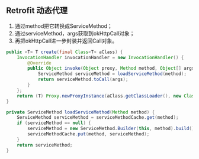 ## Retrofit 动态代理
1. 通过method把它转换成ServiceMethod；  
2. 通过serviceMethod，args获取到okHttpCall对象；  
3. 再把okHttpCall进一步封装并返回Call对象。  

```java
public <T> T create(final Class<T> aClass) {
    InvocationHandler invocationHandler = new InvocationHandler() {
        @Override
        public Object invoke(Object proxy, Method method, Object[] args) {
            ServiceMethod serviceMethod = loadServiceMethod(method);
            return serviceMethod.toCall(args);
        }
    };
    return (T) Proxy.newProxyInstance(aClass.getClassLoader(), new Class<?>[]{aClass}, invocationHandler);
}

private ServiceMethod loadServiceMethod(Method method) {
    ServiceMethod serviceMethod = serviceMethodCache.get(method);
    if (serviceMethod == null) {
        serviceMethod = new ServiceMethod.Builder(this, method).build();
        serviceMethodCache.put(method, serviceMethod);
    }
    return serviceMethod;
}
```

